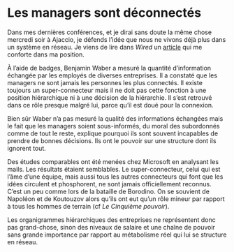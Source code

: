 # Les managers sont déconnectés

Dans mes dernières conférences, et je dirai sans doute la même chose mercredi soir à Ajaccio, je défends l’idée que nous ne vivons déjà plus dans un système en réseau. Je viens de lire dans *Wired* un [article](http://www.wired.com/techbiz/people/magazine/16-08/st_thompson) qui me conforte dans ma position.<span id="more-3291"></span>

À l’aide de badges, Benjamin Waber a mesuré la quantité d’information échangée par les employés de diverses entreprises. Il a constaté que les managers ne sont jamais les personnes les plus connectés. Il existe toujours un super-connecteur mais il ne doit pas cette fonction à une position hiérarchique ni à une décision de la hiérarchie. Il s’est retrouvé dans ce rôle presque malgré lui, parce qu’il est doué pour la connexion.

Bien sûr Waber n’a pas mesuré la qualité des informations échangées mais le fait que les managers soient sous-informés, du moral des subordonnés comme de tout le reste, explique pourquoi ils sont souvent incapables de prendre de bonnes décisions. Ils ont le pouvoir sur une structure dont ils ignorent tout.

Des études comparables ont été menées chez Microsoft en analysant les mails. Les résultats étaient semblables. Le super-connecteur, celui qui est l’âme d’une équipe, mais aussi tous les autres connecteurs qui font que les idées circulent et phosphorent, ne sont jamais officiellement reconnus. C’est un peu comme lors de la bataille de Borodino. On se souvient de Napoléon et de Koutouzov alors qu’ils ont eut qu’un rôle mineur par rapport à tous les hommes de terrain (cf *Le Cinquième pouvoir*).

Les organigrammes hiérarchiques des entreprises ne représentent donc pas grand-chose, sinon des niveaux de salaire et une chaîne de pouvoir sans grande importance par rapport au métabolisme réel qui lui se structure en réseau.